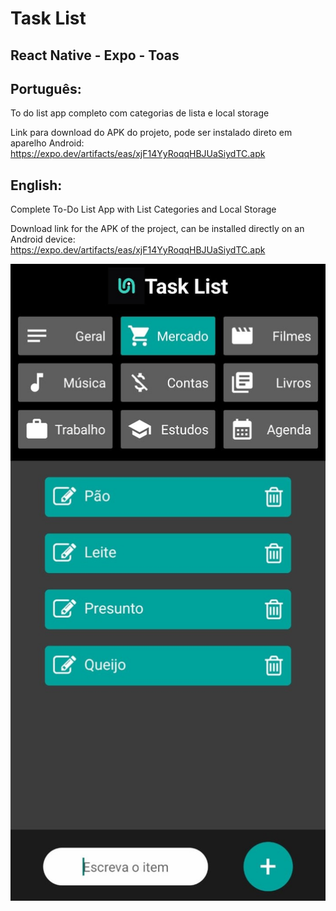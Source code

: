 # Task List

## React Native - Expo - Toas
  
## Português:

To do list app completo com categorias de lista e local storage

Link para download do APK do projeto, pode ser instalado direto em aparelho Android:
https://expo.dev/artifacts/eas/xjF14YyRoqqHBJUaSiydTC.apk

## English:

Complete To-Do List App with List Categories and Local Storage

Download link for the APK of the project, can be installed directly on an Android device:
https://expo.dev/artifacts/eas/xjF14YyRoqqHBJUaSiydTC.apk

![My Image](interface.jpeg)
